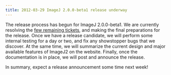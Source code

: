 ```yaml
---
title: 2012-03-29 ImageJ 2.0.0-beta1 release underway
---
```


The release process has begun for ImageJ 2.0.0-beta1. We are currently resolving the [few remaining tickets](http://trac.imagej.net/milestone/imagej2-b1-initial), and making the final preparations for the release. Once we have a release candidate, we will perform some internal testing for a day or two, and fix any showstopper bugs that we discover. At the same time, we will summarize the current design and major available features of ImageJ2 on the website. Finally, once the documentation is in place, we will post and announce the release.

In summary, expect a release announcement some time next week!

 
